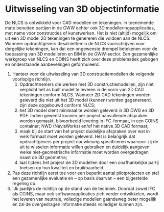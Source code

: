 # Uitwisseling van 3D objectinformatie

De NLCS is ontwikkeld voor CAD modellen en tekeningen. In toenemende mate benutten partijen in de GWW echter ook 3D modelleringsapplicaties, met name voor constructies of kunstwerken. Het is niet (altijd) mogelijk om uit een 3D model 2D tekeningen te genereren die voldoen aan de NLCS. Wanneer opdrachtgevers desalniettemin de NLCS voorschrijven voor dergelijke tekeningen, kan dat een ongewenste drempel betekenen voor de toepassing van 3D modelleren en BIM in de GWW-sector. Een gezamenlijke werkgroep van NLCS en COINS heeft zich over deze problematiek gebogen en onderstaande aanbevelingen geformuleerd.

<ol>
<li>Hanteer voor de uitwisseling van 3D constructiemodellen de volgende voorlopige richtlijn.
<ol><li>Opdrachtnemers die werken met 3D constructiemodellen, zijn niet verplicht het as built model te leveren in de vorm van 2D CAD tekeningen conform NLCS. Wanneer 2D CAD tekeningen worden geleverd die niet uit het 3D model (kunnen) worden gegenereerd, zijn deze opgebouwd conform NLCS; 
<li>het 3D model dient minimaal te worden geleverd in 3D DWG en 3D PDF. Indien gewenst kunnen per project aanvullende afspraken worden gemaakt, bijvoorbeeld levering in IFC-formaat, in een COINS container; NWD (NavisWorks) en/of het native 3D CAD formaat;
<li>maak bij de start van het project duidelijke afspraken over wat in welk formaat moet worden geleverd. Het is belangrijk dat opdrachtgevers per project nauwkeurig specificeren waarvoor zij de uit te wisselen informatie willen gebruiken en duidelijk aangeven welke niet-geometrische informatie moet worden overgedragen naast de 3D geometrie;
<li>laat tijdens het project de 3D modellen door een onafhankelijke partij toetsen op hun kwaliteit en bruikbaarheid. </ol>
<li>Pas deze richtlijn eerst toe voor een beperkt aantal pilotprojecten en stel een gezamenlijke evaluatie en – op basis daarvan – een bijgestelde regeling op.
<li>IJk jaarlijks de richtlijn op de stand van de techniek. Doordat zowel IFC als COINS, maar ook softwareapplicaties zich verder ontwikkelen, wordt het leveren van neutrale, volledige modellen gaandeweg beter mogelijk en zal de overgedragen informatie steeds vollediger kunnen zijn.
</ol>


